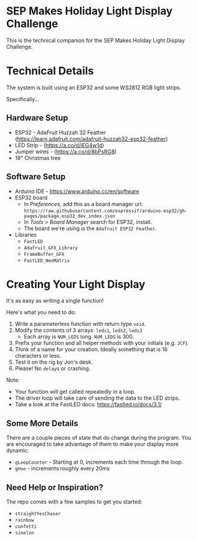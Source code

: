 # SEP Makes Holiday Light Display Challenge

This is the technical companion for the SEP Makes Holiday Light Display Challenge.

# Technical Details

The system is built using an ESP32 and some WS2812 RGB light strips.

Specifically...

## Hardware Setup

* ESP32 - AdaFruit Huzzah 32 Feather (https://learn.adafruit.com/adafruit-huzzah32-esp32-feather)
* LED Strip - (https://a.co/d/iEG4w1d)
* Jumper wires - (https://a.co/d/8bPsRG8)
* 18" Christmas tree

## Software Setup

* Arduino IDE - https://www.arduino.cc/en/software
* ESP32 board
  * In _Preferences_, add this as a board manager url: `https://raw.githubusercontent.com/espressif/arduino-esp32/gh-pages/package_esp32_dev_index.json`
  * In _Tools > Board Manager_ search for ESP32, install.
  * The board we're using is the `Adafruit ESP32 Feather`.
* Libraries
  * `FastLED`
  * `Adafruit_GFX_Library`
  * `FrameBuffer_GFX`
  * `FastLED_NeoMatrix`

# Creating Your Light Display

It's as easy as writing a single function!

Here's what you need to do:
1. Write a parameterless function with return type `void`.
1. Modify the contents of 3 arrays: `leds1`, `leds2`, `leds3`
    * Each array is `NUM_LEDS` long. `NUM_LEDS` is 300.
1. Prefix your function and all helper methods with your initials (e.g. `JCF`).
1. Think of a name for your creation. Ideally something that is 16 characters or less.
1. Test it on the rig by Jon's desk.
1. Please! No `delay`s or crashing.

Note:
* Your function will get called repeatedly in a loop.
* The driver loop will take care of sending the data to the LED strips.
* Take a look at the FastLED docs: https://fastled.io/docs/3.1/

## Some More Details

There are a couple pieces of state that do change during the program. You are encouraged to take advantage of them to make your display more dynamic:

* `gLoopCounter` - Starting at 0, increments each time through the loop.
* `gHue` - increments roughly every 20ms

## Need Help or Inspiration?

The repo comes with a few samples to get you started:

* `straightYesChaser`
* `rainbow`
* `confetti`
* `sinelon`
